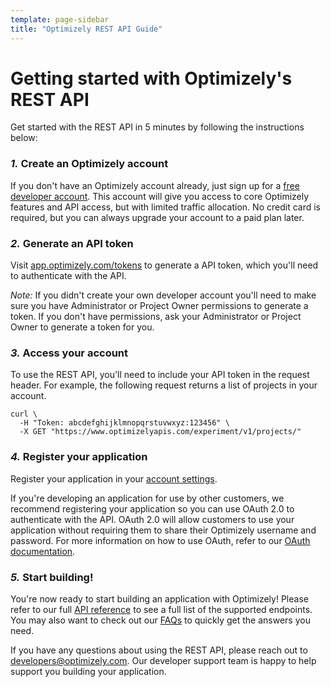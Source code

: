 ```yaml
---
template: page-sidebar
title: "Optimizely REST API Guide"
---
```


# Getting started with Optimizely's REST API

Get started with the REST API in 5 minutes by following the instructions below:

### *1.* Create an Optimizely account

If you don't have an Optimizely account already, just sign up for a [free developer account](https://www.optimizely.com/free-trial/). This account will give you access to core Optimizely features and API access, but with limited traffic allocation. No credit card is required, but you can always upgrade your account to a paid plan later.

### *2.* Generate an API token

Visit <a target="_blank" href="https://app.optimizely.com/tokens">app.optimizely.com/tokens</a> to generate a API token, which you'll need to authenticate with the API.

*Note:* If you didn't create your own developer account you'll need to make sure you have Administrator or Project Owner permissions to generate a token.  If you don't have permissions, ask your Administrator or Project Owner to generate a token for you.

### *3.* Access your account

To use the REST API, you'll need to include your API token in the request header. For example, the following request returns a list of projects in your account.

```curl
curl \
  -H "Token: abcdefghijklmnopqrstuvwxyz:123456" \
  -X GET "https://www.optimizelyapis.com/experiment/v1/projects/"
```

### *4.* Register your application

Register your application in your [account settings](http://app.optimizely.com/accountsettings/developer).

If you're developing an application for use by other customers, we recommend registering your application so you can use OAuth 2.0 to authenticate with the API. OAuth 2.0 will allow customers to use your application without requiring them to share their Optimizely username and password. For more information on how to use OAuth, refer to our [OAuth documentation](/rest/reference#oauth).

### *5.* Start building!

You're now ready to start building an application with Optimizely! Please refer to our full [API reference](/rest/reference) to see a full list of the supported endpoints. You may also want to check out our [FAQs](/rest/faqs) to quickly get the answers you need.

If you have any questions about using the REST API, please reach out to [developers@optimizely.com](mailto:developers@optimizely.com). Our developer support team is happy to help support you building your application.
